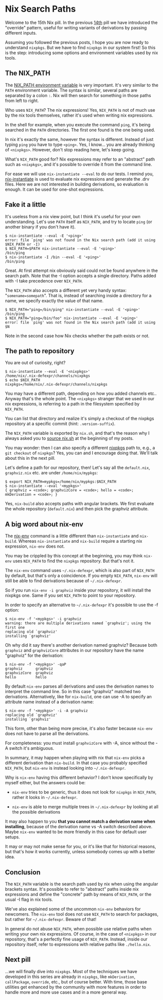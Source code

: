 # Nix Search Paths

Welcome to the 15th Nix pill. In the previous
[14th](14-override-design-pattern.md) pill we have introduced the
\"override\" pattern, useful for writing variants of derivations by
passing different inputs.

Assuming you followed the previous posts, I hope you are now ready to
understand `nixpkgs`. But we have to find `nixpkgs` in our system first!
So this is the step: introducing some options and environment variables
used by nix tools.

## The NIX_PATH

The [NIX_PATH environment
variable](https://nixos.org/manual/nix/stable/command-ref/env-common.html)
is very important. It's very similar to the `PATH` environment
variable. The syntax is similar, several paths are separated by a colon
`:`. Nix will then search for something in those paths from left to
right.

Who uses `NIX_PATH`? The nix expressions! Yes, `NIX_PATH` is not of much
use by the nix tools themselves, rather it's used when writing nix
expressions.

In the shell for example, when you execute the command `ping`, it's
being searched in the `PATH` directories. The first one found is the one
being used.

In nix it's exactly the same, however the syntax is different. Instead
of just typing `ping` you have to type `<ping>`. Yes, I know\... you are
already thinking of `<nixpkgs>`. However, don't stop reading here,
let's keep going.

What's `NIX_PATH` good for? Nix expressions may refer to an
\"abstract\" path such as `<nixpkgs>`, and it's possible to override it
from the command line.

For ease we will use `nix-instantiate --eval` to do our tests. I remind
you,
[nix-instantiate](https://nixos.org/manual/nix/stable/command-ref/nix-instantiate.html)
is used to evaluate nix expressions and generate the .drv files. Here we
are not interested in building derivations, so evaluation is enough. It
can be used for one-shot expressions.

## Fake it a little

It's useless from a nix view point, but I think it's useful for your
own understanding. Let's use `PATH` itself as `NIX_PATH`, and try to
locate `ping` (or another binary if you don't have it).

    $ nix-instantiate --eval -E '<ping>'
    error: file `ping' was not found in the Nix search path (add it using $NIX_PATH or -I)
    $ NIX_PATH=$PATH nix-instantiate --eval -E '<ping>'
    /bin/ping
    $ nix-instantiate -I /bin --eval -E '<ping>'
    /bin/ping

Great. At first attempt nix obviously said could not be found anywhere
in the search path. Note that the -I option accepts a single directory.
Paths added with -I take precedence over `NIX_PATH`.

The `NIX_PATH` also accepts a different yet very handy syntax:
\"`somename=somepath`\". That is, instead of searching inside a
directory for a name, we specify exactly the value of that name.

    $ NIX_PATH="ping=/bin/ping" nix-instantiate --eval -E '<ping>'
    /bin/ping
    $ NIX_PATH="ping=/bin/foo" nix-instantiate --eval -E '<ping>'
    error: file `ping' was not found in the Nix search path (add it using $N

Note in the second case how Nix checks whether the path exists or not.

## The path to repository

You are out of curiosity, right?

    $ nix-instantiate --eval -E '<nixpkgs>'
    /home/nix/.nix-defexpr/channels/nixpkgs
    $ echo $NIX_PATH
    nixpkgs=/home/nix/.nix-defexpr/channels/nixpkgs

You may have a different path, depending on how you added channels etc..
Anyway that's the whole point. The `<nixpkgs>` stranger that we used in
our nix expressions, is referring to a path in the filesystem specified
by `NIX_PATH`.

You can list that directory and realize it's simply a checkout of the
nixpkgs repository at a specific commit (hint: `.version-suffix`).

The `NIX_PATH` variable is exported by `nix.sh`, and that's the reason
why I always asked you to [source
nix.sh](https://nixos.org/manual/nix/stable/installation/env-variables.html)
at the beginning of my posts.

You may wonder: then I can also specify a different
[nixpkgs](https://github.com/NixOS/nixpkgs) path to, e.g., a
`git checkout` of `nixpkgs`? Yes, you can and I encourage doing that.
We'll talk about this in the next pill.

Let's define a path for our repository, then! Let's say all the
`default.nix`, `graphviz.nix` etc. are under `/home/nix/mypkgs`:

    $ export NIX_PATH=mypkgs=/home/nix/mypkgs:$NIX_PATH
    $ nix-instantiate --eval '<mypkgs>'
    { graphviz = <code>; graphvizCore = <code>; hello = <code>; mkDerivation = <code>; }

Yes, `nix-build` also accepts paths with angular brackets. We first
evaluate the whole repository (`default.nix`) and then pick the graphviz
attribute.

## A big word about nix-env

The
[nix-env](https://nixos.org/manual/nix/stable/command-ref/nix-env.html)
command is a little different than `nix-instantiate` and `nix-build`.
Whereas `nix-instantiate` and `nix-build` require a starting nix
expression, `nix-env` does not.

You may be crippled by this concept at the beginning, you may think
`nix-env` uses `NIX_PATH` to find the `nixpkgs` repository. But that's
not it.

The `nix-env` command uses `~/.nix-defexpr`, which is also part of
`NIX_PATH` by default, but that's only a coincidence. If you empty
`NIX_PATH`, `nix-env` will still be able to find derivations because of
`~/.nix-defexpr`.

So if you run `nix-env -i graphviz` inside your repository, it will
install the nixpkgs one. Same if you set `NIX_PATH` to point to your
repository.

In order to specify an alternative to `~/.nix-defexpr` it's possible to
use the -f option:

    $ nix-env -f '<mypkgs>' -i graphviz
    warning: there are multiple derivations named `graphviz'; using the first one
    replacing old `graphviz'
    installing `graphviz'

Oh why did it say there's another derivation named graphviz? Because
both `graphviz` and `graphvizCore` attributes in our repository have the
name \"graphviz\" for the derivation:

    $ nix-env -f '<mypkgs>' -qaP
    graphviz      graphviz
    graphvizCore  graphviz
    hello         hello

By default `nix-env` parses all derivations and uses the derivation
names to interpret the command line. So in this case \"graphviz\"
matched two derivations. Alternatively, like for `nix-build`, one can
use -A to specify an attribute name instead of a derivation name:

    $ nix-env -f '<mypkgs>' -i -A graphviz
    replacing old `graphviz'
    installing `graphviz'

This form, other than being more precise, it's also faster because
`nix-env` does not have to parse all the derivations.

For completeness: you must install `graphvizCore` with -A, since without
the -A switch it's ambiguous.

In summary, it may happen when playing with nix that `nix-env` picks a
different derivation than `nix-build`. In that case you probably
specified `NIX_PATH`, but `nix-env` is instead looking into
`~/.nix-defexpr`.

Why is `nix-env` having this different behavior? I don't know
specifically by myself either, but the answers could be:

-   `nix-env` tries to be generic, thus it does not look for `nixpkgs`
    in `NIX_PATH`, rather it looks in `~/.nix-defexpr`.

-   `nix-env` is able to merge multiple trees in `~/.nix-defexpr` by
    looking at all the possible derivations

It may also happen to you **that you cannot match a derivation name when
installing**, because of the derivation name vs -A switch described
above. Maybe `nix-env` wanted to be more friendly in this case for
default user setups.

It may or may not make sense for you, or it's like that for historical
reasons, but that's how it works currently, unless somebody comes up
with a better idea.

## Conclusion

The `NIX_PATH` variable is the search path used by nix when using the
angular brackets syntax. It's possible to refer to \"abstract\" paths
inside nix expressions and define the \"concrete\" path by means of
`NIX_PATH`, or the usual -I flag in nix tools.

We've also explained some of the uncommon `nix-env` behaviors for
newcomers. The `nix-env` tool does not use `NIX_PATH` to search for
packages, but rather for `~/.nix-defexpr`. Beware of that!

In general do not abuse `NIX_PATH`, when possible use relative paths
when writing your own nix expressions. Of course, in the case of
`<nixpkgs>` in our repository, that's a perfectly fine usage of
`NIX_PATH`. Instead, inside our repository itself, refer to expressions
with relative paths like `./hello.nix`.

## Next pill

\...we will finally dive into `nixpkgs`. Most of the techniques we have
developed in this series are already in `nixpkgs`, like `mkDerivation`,
`callPackage`, `override`, etc., but of course better. With time, those
base utilities get enhanced by the community with more features in order
to handle more and more use cases and in a more general way.
